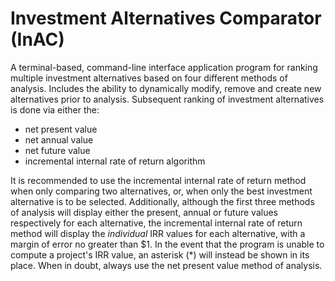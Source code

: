 # Investment Alternatives Comparator (InAC)

A terminal-based, command-line interface application program for ranking multiple investment alternatives based on four different methods of analysis. Includes the ability to dynamically modify, remove and create new alternatives prior to analysis. Subsequent ranking of investment alternatives is done via either the:
- net present value
- net annual value
- net future value
- incremental internal rate of return algorithm

It is recommended to use the incremental internal rate of return method when only comparing two alternatives, or, when only the best investment alternative is to be selected. Additionally, although the first three methods of analysis will display either the present, annual or future values respectively for each alternative, the incremental internal rate of return method will display the *individual* IRR values for each alternative, with a margin of error no greater than $1. In the event that the program is unable to compute a project's IRR value, an asterisk (*) will instead be shown in its place. When in doubt, always use the net present value method of analysis.
